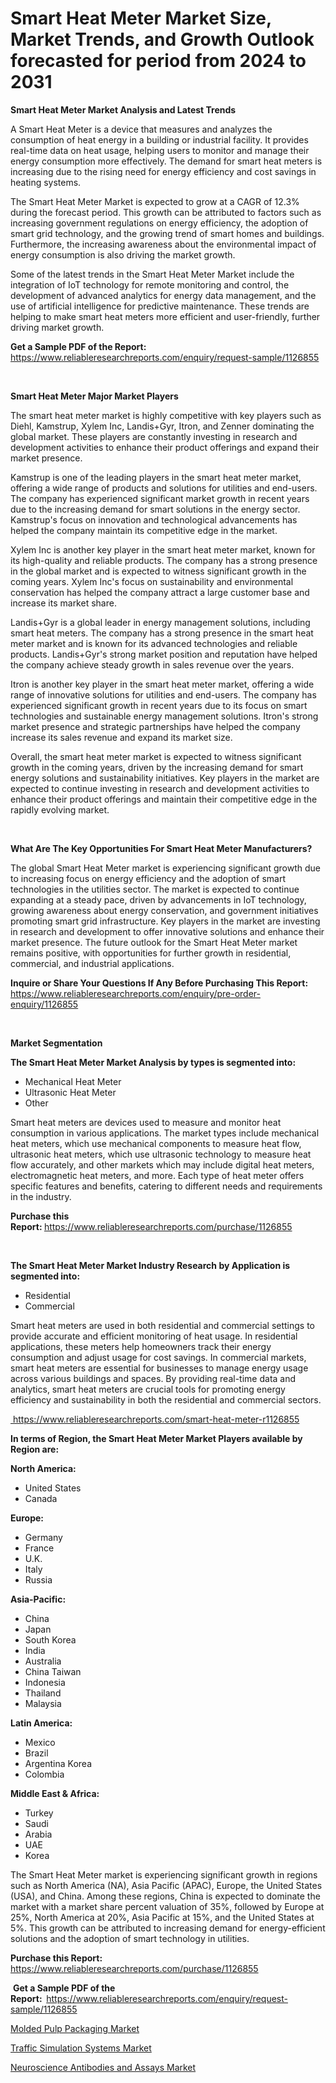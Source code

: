 <p><h1>Smart Heat Meter Market Size, Market Trends, and Growth Outlook forecasted for period from 2024 to 2031</h1></p><p><strong>Smart Heat Meter Market Analysis and Latest Trends</strong></p>
<p><p>A Smart Heat Meter is a device that measures and analyzes the consumption of heat energy in a building or industrial facility. It provides real-time data on heat usage, helping users to monitor and manage their energy consumption more effectively. The demand for smart heat meters is increasing due to the rising need for energy efficiency and cost savings in heating systems.</p><p>The Smart Heat Meter Market is expected to grow at a CAGR of 12.3% during the forecast period. This growth can be attributed to factors such as increasing government regulations on energy efficiency, the adoption of smart grid technology, and the growing trend of smart homes and buildings. Furthermore, the increasing awareness about the environmental impact of energy consumption is also driving the market growth.</p><p>Some of the latest trends in the Smart Heat Meter Market include the integration of IoT technology for remote monitoring and control, the development of advanced analytics for energy data management, and the use of artificial intelligence for predictive maintenance. These trends are helping to make smart heat meters more efficient and user-friendly, further driving market growth.</p></p>
<p><strong>Get a Sample PDF of the Report:&nbsp;</strong> <a href="https://www.reliableresearchreports.com/enquiry/request-sample/1126855">https://www.reliableresearchreports.com/enquiry/request-sample/1126855</a></p>
<p>&nbsp;</p>
<p><strong>Smart Heat Meter Major Market Players</strong></p>
<p><p>The smart heat meter market is highly competitive with key players such as Diehl, Kamstrup, Xylem Inc, Landis+Gyr, Itron, and Zenner dominating the global market. These players are constantly investing in research and development activities to enhance their product offerings and expand their market presence.</p><p>Kamstrup is one of the leading players in the smart heat meter market, offering a wide range of products and solutions for utilities and end-users. The company has experienced significant market growth in recent years due to the increasing demand for smart solutions in the energy sector. Kamstrup's focus on innovation and technological advancements has helped the company maintain its competitive edge in the market.</p><p>Xylem Inc is another key player in the smart heat meter market, known for its high-quality and reliable products. The company has a strong presence in the global market and is expected to witness significant growth in the coming years. Xylem Inc's focus on sustainability and environmental conservation has helped the company attract a large customer base and increase its market share.</p><p>Landis+Gyr is a global leader in energy management solutions, including smart heat meters. The company has a strong presence in the smart heat meter market and is known for its advanced technologies and reliable products. Landis+Gyr's strong market position and reputation have helped the company achieve steady growth in sales revenue over the years.</p><p>Itron is another key player in the smart heat meter market, offering a wide range of innovative solutions for utilities and end-users. The company has experienced significant growth in recent years due to its focus on smart technologies and sustainable energy management solutions. Itron's strong market presence and strategic partnerships have helped the company increase its sales revenue and expand its market size.</p><p>Overall, the smart heat meter market is expected to witness significant growth in the coming years, driven by the increasing demand for smart energy solutions and sustainability initiatives. Key players in the market are expected to continue investing in research and development activities to enhance their product offerings and maintain their competitive edge in the rapidly evolving market.</p></p>
<p>&nbsp;</p>
<p><strong>What Are The Key Opportunities For Smart Heat Meter Manufacturers?</strong></p>
<p><p>The global Smart Heat Meter market is experiencing significant growth due to increasing focus on energy efficiency and the adoption of smart technologies in the utilities sector. The market is expected to continue expanding at a steady pace, driven by advancements in IoT technology, growing awareness about energy conservation, and government initiatives promoting smart grid infrastructure. Key players in the market are investing in research and development to offer innovative solutions and enhance their market presence. The future outlook for the Smart Heat Meter market remains positive, with opportunities for further growth in residential, commercial, and industrial applications.</p></p>
<p><strong>Inquire or Share Your Questions If Any Before Purchasing This Report:</strong> <a href="https://www.reliableresearchreports.com/enquiry/pre-order-enquiry/1126855">https://www.reliableresearchreports.com/enquiry/pre-order-enquiry/1126855</a></p>
<p>&nbsp;</p>
<p><strong>Market Segmentation</strong></p>
<p><strong>The Smart Heat Meter Market Analysis by types is segmented into:</strong></p>
<p><ul><li>Mechanical Heat Meter</li><li>Ultrasonic Heat Meter</li><li>Other</li></ul></p>
<p><p>Smart heat meters are devices used to measure and monitor heat consumption in various applications. The market types include mechanical heat meters, which use mechanical components to measure heat flow, ultrasonic heat meters, which use ultrasonic technology to measure heat flow accurately, and other markets which may include digital heat meters, electromagnetic heat meters, and more. Each type of heat meter offers specific features and benefits, catering to different needs and requirements in the industry.</p></p>
<p><strong>Purchase this Report:&nbsp;</strong><a href="https://www.reliableresearchreports.com/purchase/1126855">https://www.reliableresearchreports.com/purchase/1126855</a></p>
<p>&nbsp;</p>
<p><strong>The Smart Heat Meter Market Industry Research by Application is segmented into:</strong></p>
<p><ul><li>Residential</li><li>Commercial</li></ul></p>
<p><p>Smart heat meters are used in both residential and commercial settings to provide accurate and efficient monitoring of heat usage. In residential applications, these meters help homeowners track their energy consumption and adjust usage for cost savings. In commercial markets, smart heat meters are essential for businesses to manage energy usage across various buildings and spaces. By providing real-time data and analytics, smart heat meters are crucial tools for promoting energy efficiency and sustainability in both the residential and commercial sectors.</p></p>
<p><a href="https://www.reliableresearchreports.com/smart-heat-meter-r1126855">&nbsp;https://www.reliableresearchreports.com/smart-heat-meter-r1126855</a></p>
<p><strong>In terms of Region, the Smart Heat Meter Market Players available by Region are:</strong></p>
<p>
    <p> <strong> North America: </strong>
        <ul>
            <li>United States</li>
            <li>Canada</li>
        </ul>
        </p> 
    <p> <strong> Europe: </strong>
        <ul>
            <li>Germany</li>
            <li>France</li>
            <li>U.K.</li>
            <li>Italy</li>
            <li>Russia</li>
        </ul>
        </p> 
    <p> <strong> Asia-Pacific: </strong>
        <ul>
            <li>China</li>
            <li>Japan</li>
            <li>South Korea</li>
            <li>India</li>
            <li>Australia</li>
            <li>China Taiwan</li>
            <li>Indonesia</li>
            <li>Thailand</li>
            <li>Malaysia</li>
        </ul>
        </p> 
    <p> <strong> Latin America: </strong>
        <ul>
            <li>Mexico</li>
            <li>Brazil</li>
            <li>Argentina Korea</li>
            <li>Colombia</li>
        </ul>
        </p> 
    <p> <strong> Middle East & Africa: </strong>
        <ul>
            <li>Turkey</li>
            <li>Saudi</li>
            <li>Arabia</li>
            <li>UAE</li>
            <li>Korea</li>
        </ul>
    </p>
    </p>
<p><p>The Smart Heat Meter market is experiencing significant growth in regions such as North America (NA), Asia Pacific (APAC), Europe, the United States (USA), and China. Among these regions, China is expected to dominate the market with a market share percent valuation of 35%, followed by Europe at 25%, North America at 20%, Asia Pacific at 15%, and the United States at 5%. This growth can be attributed to increasing demand for energy-efficient solutions and the adoption of smart technology in utilities.</p></p>
<p><strong>Purchase this Report: </strong><a href="https://www.reliableresearchreports.com/purchase/1126855">https://www.reliableresearchreports.com/purchase/1126855</a></p>
<p>&nbsp;<strong>Get a Sample PDF of the Report:&nbsp;&nbsp;</strong><a href="https://www.reliableresearchreports.com/enquiry/request-sample/1126855">https://www.reliableresearchreports.com/enquiry/request-sample/1126855</a></p>
<p><strong></strong></p>
<p><p><a href="https://www.linkedin.com/pulse/analyzing-molded-pulp-packaging-market-global-industry-perspective-bbygf?trackingId=gROWRgydOKJ23Oa1roX6sg%3D%3D">Molded Pulp Packaging Market</a></p><p><a href="https://www.linkedin.com/pulse/traffic-simulation-systems-market-trends-forecast-competitive-q1bgf?trackingId=Y3Iz9Fjctp8xm8RYWsmasg%3D%3D">Traffic Simulation Systems Market</a></p><p><a href="https://www.linkedin.com/pulse/decoding-neuroscience-antibodies-assays-market-metrics-share-trends-0czkf?trackingId=rlEmg6vsu8%2Fnqvv8gccr5Q%3D%3D">Neuroscience Antibodies and Assays Market</a></p></p>